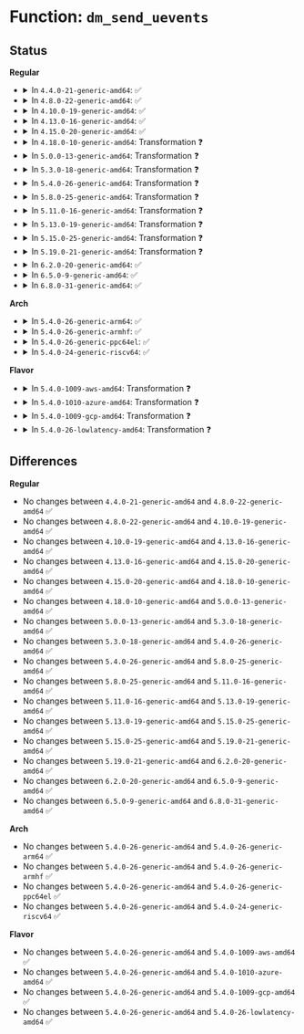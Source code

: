 # Function: <code>dm_send_uevents</code>

## Status
<b>Regular</b>
<ul>
<li>
<details>
<summary>In <code>4.4.0-21-generic-amd64</code>: ✅</summary>

```c
void dm_send_uevents(struct list_head * events, struct kobject * kobj)
```

```json
{
  "name": "dm_send_uevents",
  "collision_type": "Unique Global",
  "inline_type": "No",
  "funcs": [
    {
      "addr": 18446744071585791120,
      "name": "dm_send_uevents",
      "external": true,
      "loc": "drivers/md/dm-uevent.c:134",
      "file": "drivers/md/dm-uevent.c",
      "inline": "seen, unknown",
      "caller_inline": [],
      "caller_func": [
        "drivers/md/dm.c:event_callback"
      ]
    }
  ],
  "symbols": [
    {
      "addr": 18446744071585791120,
      "name": "dm_send_uevents",
      "section": ".text",
      "bind": "STB_GLOBAL",
      "size": 359
    }
  ]
}
```
</details>
</li>
<li>
<details>
<summary>In <code>4.8.0-22-generic-amd64</code>: ✅</summary>

```c
void dm_send_uevents(struct list_head * events, struct kobject * kobj)
```

```json
{
  "name": "dm_send_uevents",
  "collision_type": "Unique Global",
  "inline_type": "No",
  "funcs": [
    {
      "addr": 18446744071586189472,
      "name": "dm_send_uevents",
      "external": true,
      "loc": "drivers/md/dm-uevent.c:134",
      "file": "drivers/md/dm-uevent.c",
      "inline": "seen, unknown",
      "caller_inline": [],
      "caller_func": [
        "drivers/md/dm.c:event_callback"
      ]
    }
  ],
  "symbols": [
    {
      "addr": 18446744071586189472,
      "name": "dm_send_uevents",
      "section": ".text",
      "bind": "STB_GLOBAL",
      "size": 347
    }
  ]
}
```
</details>
</li>
<li>
<details>
<summary>In <code>4.10.0-19-generic-amd64</code>: ✅</summary>

```c
void dm_send_uevents(struct list_head * events, struct kobject * kobj)
```

```json
{
  "name": "dm_send_uevents",
  "collision_type": "Unique Global",
  "inline_type": "No",
  "funcs": [
    {
      "addr": 18446744071586393600,
      "name": "dm_send_uevents",
      "external": true,
      "loc": "drivers/md/dm-uevent.c:134",
      "file": "drivers/md/dm-uevent.c",
      "inline": "seen, unknown",
      "caller_inline": [],
      "caller_func": [
        "drivers/md/dm.c:event_callback"
      ]
    }
  ],
  "symbols": [
    {
      "addr": 18446744071586393600,
      "name": "dm_send_uevents",
      "section": ".text",
      "bind": "STB_GLOBAL",
      "size": 347
    }
  ]
}
```
</details>
</li>
<li>
<details>
<summary>In <code>4.13.0-16-generic-amd64</code>: ✅</summary>

```c
void dm_send_uevents(struct list_head * events, struct kobject * kobj)
```

```json
{
  "name": "dm_send_uevents",
  "collision_type": "Unique Global",
  "inline_type": "No",
  "funcs": [
    {
      "addr": 18446744071586495456,
      "name": "dm_send_uevents",
      "external": true,
      "loc": "drivers/md/dm-uevent.c:134",
      "file": "drivers/md/dm-uevent.c",
      "inline": "seen, unknown",
      "caller_inline": [],
      "caller_func": [
        "drivers/md/dm.c:event_callback"
      ]
    }
  ],
  "symbols": [
    {
      "addr": 18446744071586495456,
      "name": "dm_send_uevents",
      "section": ".text",
      "bind": "STB_GLOBAL",
      "size": 356
    }
  ]
}
```
</details>
</li>
<li>
<details>
<summary>In <code>4.15.0-20-generic-amd64</code>: ✅</summary>

```c
void dm_send_uevents(struct list_head * events, struct kobject * kobj)
```

```json
{
  "name": "dm_send_uevents",
  "collision_type": "Unique Global",
  "inline_type": "No",
  "funcs": [
    {
      "addr": 18446744071586963296,
      "name": "dm_send_uevents",
      "external": true,
      "loc": "drivers/md/dm-uevent.c:134",
      "file": "drivers/md/dm-uevent.c",
      "inline": "seen, unknown",
      "caller_inline": [],
      "caller_func": [
        "drivers/md/dm.c:event_callback"
      ]
    }
  ],
  "symbols": [
    {
      "addr": 18446744071586963296,
      "name": "dm_send_uevents",
      "section": ".text",
      "bind": "STB_GLOBAL",
      "size": 356
    }
  ]
}
```
</details>
</li>
<li>
<details>
<summary>In <code>4.18.0-10-generic-amd64</code>: Transformation ❓</summary>

```c
void dm_send_uevents(struct list_head * events, struct kobject * kobj)
```

```json
{
  "name": "dm_send_uevents",
  "collision_type": "Unique Global",
  "inline_type": "No",
  "funcs": [
    {
      "addr": 0,
      "name": "dm_send_uevents",
      "external": true,
      "loc": "drivers/md/dm-uevent.c:134",
      "file": "drivers/md/dm-uevent.c",
      "inline": "seen, unknown",
      "caller_inline": [],
      "caller_func": [
        "drivers/md/dm.c:event_callback"
      ]
    }
  ],
  "symbols": [
    {
      "addr": 18446744071587259575,
      "name": "dm_send_uevents.cold.4",
      "section": ".text",
      "bind": "STB_LOCAL",
      "size": 96
    },
    {
      "addr": 18446744071587258880,
      "name": "dm_send_uevents",
      "section": ".text",
      "bind": "STB_GLOBAL",
      "size": 268
    }
  ]
}
```
</details>
</li>
<li>
<details>
<summary>In <code>5.0.0-13-generic-amd64</code>: Transformation ❓</summary>

```c
void dm_send_uevents(struct list_head * events, struct kobject * kobj)
```

```json
{
  "name": "dm_send_uevents",
  "collision_type": "Unique Global",
  "inline_type": "No",
  "funcs": [
    {
      "addr": 0,
      "name": "dm_send_uevents",
      "external": true,
      "loc": "drivers/md/dm-uevent.c:134",
      "file": "drivers/md/dm-uevent.c",
      "inline": "seen, unknown",
      "caller_inline": [],
      "caller_func": [
        "drivers/md/dm.c:event_callback"
      ]
    }
  ],
  "symbols": [
    {
      "addr": 18446744071587440199,
      "name": "dm_send_uevents.cold.4",
      "section": ".text",
      "bind": "STB_LOCAL",
      "size": 96
    },
    {
      "addr": 18446744071587439504,
      "name": "dm_send_uevents",
      "section": ".text",
      "bind": "STB_GLOBAL",
      "size": 268
    }
  ]
}
```
</details>
</li>
<li>
<details>
<summary>In <code>5.3.0-18-generic-amd64</code>: Transformation ❓</summary>

```c
void dm_send_uevents(struct list_head * events, struct kobject * kobj)
```

```json
{
  "name": "dm_send_uevents",
  "collision_type": "Unique Global",
  "inline_type": "No",
  "funcs": [
    {
      "addr": 0,
      "name": "dm_send_uevents",
      "external": true,
      "loc": "drivers/md/dm-uevent.c:121",
      "file": "drivers/md/dm-uevent.c",
      "inline": "seen, unknown",
      "caller_inline": [],
      "caller_func": [
        "drivers/md/dm.c:event_callback"
      ]
    }
  ],
  "symbols": [
    {
      "addr": 18446744071587712583,
      "name": "dm_send_uevents.cold",
      "section": ".text",
      "bind": "STB_LOCAL",
      "size": 96
    },
    {
      "addr": 18446744071587711888,
      "name": "dm_send_uevents",
      "section": ".text",
      "bind": "STB_GLOBAL",
      "size": 281
    }
  ]
}
```
</details>
</li>
<li>
<details>
<summary>In <code>5.4.0-26-generic-amd64</code>: Transformation ❓</summary>

```c
void dm_send_uevents(struct list_head * events, struct kobject * kobj)
```

```json
{
  "name": "dm_send_uevents",
  "collision_type": "Unique Global",
  "inline_type": "No",
  "funcs": [
    {
      "addr": 0,
      "name": "dm_send_uevents",
      "external": true,
      "loc": "drivers/md/dm-uevent.c:121",
      "file": "drivers/md/dm-uevent.c",
      "inline": "seen, unknown",
      "caller_inline": [],
      "caller_func": [
        "drivers/md/dm.c:event_callback"
      ]
    }
  ],
  "symbols": [
    {
      "addr": 18446744071587916887,
      "name": "dm_send_uevents.cold",
      "section": ".text",
      "bind": "STB_LOCAL",
      "size": 96
    },
    {
      "addr": 18446744071587916192,
      "name": "dm_send_uevents",
      "section": ".text",
      "bind": "STB_GLOBAL",
      "size": 281
    }
  ]
}
```
</details>
</li>
<li>
<details>
<summary>In <code>5.8.0-25-generic-amd64</code>: Transformation ❓</summary>

```c
void dm_send_uevents(struct list_head * events, struct kobject * kobj)
```

```json
{
  "name": "dm_send_uevents",
  "collision_type": "Unique Global",
  "inline_type": "No",
  "funcs": [
    {
      "addr": 0,
      "name": "dm_send_uevents",
      "external": true,
      "loc": "drivers/md/dm-uevent.c:121",
      "file": "drivers/md/dm-uevent.c",
      "inline": "seen, unknown",
      "caller_inline": [],
      "caller_func": [
        "drivers/md/dm.c:event_callback"
      ]
    }
  ],
  "symbols": [
    {
      "addr": 18446744071588768503,
      "name": "dm_send_uevents.cold",
      "section": ".text",
      "bind": "STB_LOCAL",
      "size": 96
    },
    {
      "addr": 18446744071588767728,
      "name": "dm_send_uevents",
      "section": ".text",
      "bind": "STB_GLOBAL",
      "size": 281
    }
  ]
}
```
</details>
</li>
<li>
<details>
<summary>In <code>5.11.0-16-generic-amd64</code>: Transformation ❓</summary>

```c
void dm_send_uevents(struct list_head * events, struct kobject * kobj)
```

```json
{
  "name": "dm_send_uevents",
  "collision_type": "Unique Global",
  "inline_type": "No",
  "funcs": [
    {
      "addr": 0,
      "name": "dm_send_uevents",
      "external": true,
      "loc": "drivers/md/dm-uevent.c:121",
      "file": "drivers/md/dm-uevent.c",
      "inline": "seen, unknown",
      "caller_inline": [],
      "caller_func": [
        "drivers/md/dm.c:event_callback"
      ]
    }
  ],
  "symbols": [
    {
      "addr": 18446744071591591680,
      "name": "dm_send_uevents.cold",
      "section": ".text",
      "bind": "STB_LOCAL",
      "size": 96
    },
    {
      "addr": 18446744071588787456,
      "name": "dm_send_uevents",
      "section": ".text",
      "bind": "STB_GLOBAL",
      "size": 281
    }
  ]
}
```
</details>
</li>
<li>
<details>
<summary>In <code>5.13.0-19-generic-amd64</code>: Transformation ❓</summary>

```c
void dm_send_uevents(struct list_head * events, struct kobject * kobj)
```

```json
{
  "name": "dm_send_uevents",
  "collision_type": "Unique Global",
  "inline_type": "No",
  "funcs": [
    {
      "addr": 0,
      "name": "dm_send_uevents",
      "external": true,
      "loc": "drivers/md/dm-uevent.c:121",
      "file": "drivers/md/dm-uevent.c",
      "inline": "seen, unknown",
      "caller_inline": [],
      "caller_func": [
        "drivers/md/dm.c:event_callback"
      ]
    }
  ],
  "symbols": [
    {
      "addr": 18446744071591534789,
      "name": "dm_send_uevents.cold",
      "section": ".text",
      "bind": "STB_LOCAL",
      "size": 96
    },
    {
      "addr": 18446744071588673328,
      "name": "dm_send_uevents",
      "section": ".text",
      "bind": "STB_GLOBAL",
      "size": 281
    }
  ]
}
```
</details>
</li>
<li>
<details>
<summary>In <code>5.15.0-25-generic-amd64</code>: Transformation ❓</summary>

```c
void dm_send_uevents(struct list_head * events, struct kobject * kobj)
```

```json
{
  "name": "dm_send_uevents",
  "collision_type": "Unique Global",
  "inline_type": "No",
  "funcs": [
    {
      "addr": 0,
      "name": "dm_send_uevents",
      "external": true,
      "loc": "drivers/md/dm-uevent.c:121",
      "file": "drivers/md/dm-uevent.c",
      "inline": "seen, unknown",
      "caller_inline": [],
      "caller_func": [
        "drivers/md/dm.c:event_callback"
      ]
    }
  ],
  "symbols": [
    {
      "addr": 18446744071592647716,
      "name": "dm_send_uevents.cold",
      "section": ".text",
      "bind": "STB_LOCAL",
      "size": 96
    },
    {
      "addr": 18446744071589351536,
      "name": "dm_send_uevents",
      "section": ".text",
      "bind": "STB_GLOBAL",
      "size": 281
    }
  ]
}
```
</details>
</li>
<li>
<details>
<summary>In <code>5.19.0-21-generic-amd64</code>: Transformation ❓</summary>

```c
void dm_send_uevents(struct list_head * events, struct kobject * kobj)
```

```json
{
  "name": "dm_send_uevents",
  "collision_type": "Unique Global",
  "inline_type": "No",
  "funcs": [
    {
      "addr": 0,
      "name": "dm_send_uevents",
      "external": true,
      "loc": "drivers/md/dm-uevent.c:121",
      "file": "drivers/md/dm-uevent.c",
      "inline": "seen, unknown",
      "caller_inline": [],
      "caller_func": [
        "drivers/md/dm.c:event_callback"
      ]
    }
  ],
  "symbols": [
    {
      "addr": 18446744071594532748,
      "name": "dm_send_uevents.cold",
      "section": ".text",
      "bind": "STB_LOCAL",
      "size": 96
    },
    {
      "addr": 18446744071590825408,
      "name": "dm_send_uevents",
      "section": ".text",
      "bind": "STB_GLOBAL",
      "size": 290
    }
  ]
}
```
</details>
</li>
<li>
<details>
<summary>In <code>6.2.0-20-generic-amd64</code>: ✅</summary>

```c
void dm_send_uevents(struct list_head * events, struct kobject * kobj)
```

```json
{
  "name": "dm_send_uevents",
  "collision_type": "Unique Global",
  "inline_type": "No",
  "funcs": [
    {
      "addr": 18446744071592513232,
      "name": "dm_send_uevents",
      "external": true,
      "loc": "drivers/md/dm-uevent.c:121",
      "file": "drivers/md/dm-uevent.c",
      "inline": "seen, unknown",
      "caller_inline": [],
      "caller_func": [
        "drivers/md/dm.c:event_callback"
      ]
    }
  ],
  "symbols": [
    {
      "addr": 18446744071592513232,
      "name": "dm_send_uevents",
      "section": ".text",
      "bind": "STB_GLOBAL",
      "size": 387
    }
  ]
}
```
</details>
</li>
<li>
<details>
<summary>In <code>6.5.0-9-generic-amd64</code>: ✅</summary>

```c
void dm_send_uevents(struct list_head * events, struct kobject * kobj)
```

```json
{
  "name": "dm_send_uevents",
  "collision_type": "Unique Global",
  "inline_type": "No",
  "funcs": [
    {
      "addr": 18446744071592943696,
      "name": "dm_send_uevents",
      "external": true,
      "loc": "drivers/md/dm-uevent.c:121",
      "file": "drivers/md/dm-uevent.c",
      "inline": "seen, unknown",
      "caller_inline": [],
      "caller_func": [
        "drivers/md/dm.c:event_callback"
      ]
    }
  ],
  "symbols": [
    {
      "addr": 18446744071592943696,
      "name": "dm_send_uevents",
      "section": ".text",
      "bind": "STB_GLOBAL",
      "size": 387
    }
  ]
}
```
</details>
</li>
<li>
<details>
<summary>In <code>6.8.0-31-generic-amd64</code>: ✅</summary>

```c
void dm_send_uevents(struct list_head * events, struct kobject * kobj)
```

```json
{
  "name": "dm_send_uevents",
  "collision_type": "Unique Global",
  "inline_type": "No",
  "funcs": [
    {
      "addr": 18446744071593693472,
      "name": "dm_send_uevents",
      "external": true,
      "loc": "drivers/md/dm-uevent.c:121",
      "file": "drivers/md/dm-uevent.c",
      "inline": "seen, unknown",
      "caller_inline": [],
      "caller_func": [
        "drivers/md/dm.c:event_callback"
      ]
    }
  ],
  "symbols": [
    {
      "addr": 18446744071593693472,
      "name": "dm_send_uevents",
      "section": ".text",
      "bind": "STB_GLOBAL",
      "size": 387
    }
  ]
}
```
</details>
</li>
</ul>
<b>Arch</b>
<ul>
<li>
<details>
<summary>In <code>5.4.0-26-generic-arm64</code>: ✅</summary>

```c
void dm_send_uevents(struct list_head * events, struct kobject * kobj)
```

```json
{
  "name": "dm_send_uevents",
  "collision_type": "Unique Global",
  "inline_type": "No",
  "funcs": [
    {
      "addr": 18446603336501148512,
      "name": "dm_send_uevents",
      "external": true,
      "loc": "drivers/md/dm-uevent.c:121",
      "file": "drivers/md/dm-uevent.c",
      "inline": "seen, unknown",
      "caller_inline": [],
      "caller_func": [
        "drivers/md/dm.c:event_callback"
      ]
    }
  ],
  "symbols": [
    {
      "addr": 18446603336501148512,
      "name": "dm_send_uevents",
      "section": ".text",
      "bind": "STB_GLOBAL",
      "size": 368
    }
  ]
}
```
</details>
</li>
<li>
<details>
<summary>In <code>5.4.0-26-generic-armhf</code>: ✅</summary>

```c
void dm_send_uevents(struct list_head * events, struct kobject * kobj)
```

```json
{
  "name": "dm_send_uevents",
  "collision_type": "Unique Global",
  "inline_type": "No",
  "funcs": [
    {
      "addr": 3233661044,
      "name": "dm_send_uevents",
      "external": true,
      "loc": "drivers/md/dm-uevent.c:121",
      "file": "drivers/md/dm-uevent.c",
      "inline": "seen, unknown",
      "caller_inline": [],
      "caller_func": [
        "drivers/md/dm.c:event_callback"
      ]
    }
  ],
  "symbols": [
    {
      "addr": 3233661044,
      "name": "dm_send_uevents",
      "section": ".text",
      "bind": "STB_GLOBAL",
      "size": 412
    }
  ]
}
```
</details>
</li>
<li>
<details>
<summary>In <code>5.4.0-26-generic-ppc64el</code>: ✅</summary>

```c
void dm_send_uevents(struct list_head * events, struct kobject * kobj)
```

```json
{
  "name": "dm_send_uevents",
  "collision_type": "Unique Global",
  "inline_type": "No",
  "funcs": [
    {
      "addr": 13835058055294654880,
      "name": "dm_send_uevents",
      "external": true,
      "loc": "drivers/md/dm-uevent.c:121",
      "file": "drivers/md/dm-uevent.c",
      "inline": "seen, unknown",
      "caller_inline": [],
      "caller_func": [
        "drivers/md/dm.c:event_callback"
      ]
    }
  ],
  "symbols": [
    {
      "addr": 13835058055294654880,
      "name": "dm_send_uevents",
      "section": ".text",
      "bind": "STB_GLOBAL",
      "size": 544
    }
  ]
}
```
</details>
</li>
<li>
<details>
<summary>In <code>5.4.0-24-generic-riscv64</code>: ✅</summary>

```c
void dm_send_uevents(struct list_head * events, struct kobject * kobj)
```

```json
{
  "name": "dm_send_uevents",
  "collision_type": "Unique Global",
  "inline_type": "No",
  "funcs": [
    {
      "addr": 18446743936277859662,
      "name": "dm_send_uevents",
      "external": true,
      "loc": "drivers/md/dm-uevent.c:121",
      "file": "drivers/md/dm-uevent.c",
      "inline": "seen, unknown",
      "caller_inline": [],
      "caller_func": [
        "drivers/md/dm.c:event_callback"
      ]
    }
  ],
  "symbols": [
    {
      "addr": 18446743936277859662,
      "name": "dm_send_uevents",
      "section": ".text",
      "bind": "STB_GLOBAL",
      "size": 378
    }
  ]
}
```
</details>
</li>
</ul>
<b>Flavor</b>
<ul>
<li>
<details>
<summary>In <code>5.4.0-1009-aws-amd64</code>: Transformation ❓</summary>

```c
void dm_send_uevents(struct list_head * events, struct kobject * kobj)
```

```json
{
  "name": "dm_send_uevents",
  "collision_type": "Unique Global",
  "inline_type": "No",
  "funcs": [
    {
      "addr": 0,
      "name": "dm_send_uevents",
      "external": true,
      "loc": "drivers/md/dm-uevent.c:121",
      "file": "drivers/md/dm-uevent.c",
      "inline": "seen, unknown",
      "caller_inline": [],
      "caller_func": [
        "drivers/md/dm.c:event_callback"
      ]
    }
  ],
  "symbols": [
    {
      "addr": 18446744071587547863,
      "name": "dm_send_uevents.cold",
      "section": ".text",
      "bind": "STB_LOCAL",
      "size": 96
    },
    {
      "addr": 18446744071587547168,
      "name": "dm_send_uevents",
      "section": ".text",
      "bind": "STB_GLOBAL",
      "size": 281
    }
  ]
}
```
</details>
</li>
<li>
<details>
<summary>In <code>5.4.0-1010-azure-amd64</code>: Transformation ❓</summary>

```c
void dm_send_uevents(struct list_head * events, struct kobject * kobj)
```

```json
{
  "name": "dm_send_uevents",
  "collision_type": "Unique Global",
  "inline_type": "No",
  "funcs": [
    {
      "addr": 0,
      "name": "dm_send_uevents",
      "external": true,
      "loc": "drivers/md/dm-uevent.c:121",
      "file": "drivers/md/dm-uevent.c",
      "inline": "seen, unknown",
      "caller_inline": [],
      "caller_func": [
        "drivers/md/dm.c:event_callback"
      ]
    }
  ],
  "symbols": [
    {
      "addr": 18446744071587315959,
      "name": "dm_send_uevents.cold",
      "section": ".text",
      "bind": "STB_LOCAL",
      "size": 96
    },
    {
      "addr": 18446744071587315264,
      "name": "dm_send_uevents",
      "section": ".text",
      "bind": "STB_GLOBAL",
      "size": 281
    }
  ]
}
```
</details>
</li>
<li>
<details>
<summary>In <code>5.4.0-1009-gcp-amd64</code>: Transformation ❓</summary>

```c
void dm_send_uevents(struct list_head * events, struct kobject * kobj)
```

```json
{
  "name": "dm_send_uevents",
  "collision_type": "Unique Global",
  "inline_type": "No",
  "funcs": [
    {
      "addr": 0,
      "name": "dm_send_uevents",
      "external": true,
      "loc": "drivers/md/dm-uevent.c:121",
      "file": "drivers/md/dm-uevent.c",
      "inline": "seen, unknown",
      "caller_inline": [],
      "caller_func": [
        "drivers/md/dm.c:event_callback"
      ]
    }
  ],
  "symbols": [
    {
      "addr": 18446744071587873031,
      "name": "dm_send_uevents.cold",
      "section": ".text",
      "bind": "STB_LOCAL",
      "size": 96
    },
    {
      "addr": 18446744071587872336,
      "name": "dm_send_uevents",
      "section": ".text",
      "bind": "STB_GLOBAL",
      "size": 281
    }
  ]
}
```
</details>
</li>
<li>
<details>
<summary>In <code>5.4.0-26-lowlatency-amd64</code>: Transformation ❓</summary>

```c
void dm_send_uevents(struct list_head * events, struct kobject * kobj)
```

```json
{
  "name": "dm_send_uevents",
  "collision_type": "Unique Global",
  "inline_type": "No",
  "funcs": [
    {
      "addr": 0,
      "name": "dm_send_uevents",
      "external": true,
      "loc": "drivers/md/dm-uevent.c:121",
      "file": "drivers/md/dm-uevent.c",
      "inline": "seen, unknown",
      "caller_inline": [],
      "caller_func": [
        "drivers/md/dm.c:event_callback"
      ]
    }
  ],
  "symbols": [
    {
      "addr": 18446744071587988167,
      "name": "dm_send_uevents.cold",
      "section": ".text",
      "bind": "STB_LOCAL",
      "size": 96
    },
    {
      "addr": 18446744071587987472,
      "name": "dm_send_uevents",
      "section": ".text",
      "bind": "STB_GLOBAL",
      "size": 281
    }
  ]
}
```
</details>
</li>
</ul>

## Differences
<b>Regular</b>
<ul>
<li>
No changes between <code>4.4.0-21-generic-amd64</code> and <code>4.8.0-22-generic-amd64</code> ✅
</li>
<li>
No changes between <code>4.8.0-22-generic-amd64</code> and <code>4.10.0-19-generic-amd64</code> ✅
</li>
<li>
No changes between <code>4.10.0-19-generic-amd64</code> and <code>4.13.0-16-generic-amd64</code> ✅
</li>
<li>
No changes between <code>4.13.0-16-generic-amd64</code> and <code>4.15.0-20-generic-amd64</code> ✅
</li>
<li>
No changes between <code>4.15.0-20-generic-amd64</code> and <code>4.18.0-10-generic-amd64</code> ✅
</li>
<li>
No changes between <code>4.18.0-10-generic-amd64</code> and <code>5.0.0-13-generic-amd64</code> ✅
</li>
<li>
No changes between <code>5.0.0-13-generic-amd64</code> and <code>5.3.0-18-generic-amd64</code> ✅
</li>
<li>
No changes between <code>5.3.0-18-generic-amd64</code> and <code>5.4.0-26-generic-amd64</code> ✅
</li>
<li>
No changes between <code>5.4.0-26-generic-amd64</code> and <code>5.8.0-25-generic-amd64</code> ✅
</li>
<li>
No changes between <code>5.8.0-25-generic-amd64</code> and <code>5.11.0-16-generic-amd64</code> ✅
</li>
<li>
No changes between <code>5.11.0-16-generic-amd64</code> and <code>5.13.0-19-generic-amd64</code> ✅
</li>
<li>
No changes between <code>5.13.0-19-generic-amd64</code> and <code>5.15.0-25-generic-amd64</code> ✅
</li>
<li>
No changes between <code>5.15.0-25-generic-amd64</code> and <code>5.19.0-21-generic-amd64</code> ✅
</li>
<li>
No changes between <code>5.19.0-21-generic-amd64</code> and <code>6.2.0-20-generic-amd64</code> ✅
</li>
<li>
No changes between <code>6.2.0-20-generic-amd64</code> and <code>6.5.0-9-generic-amd64</code> ✅
</li>
<li>
No changes between <code>6.5.0-9-generic-amd64</code> and <code>6.8.0-31-generic-amd64</code> ✅
</li>
</ul>
<b>Arch</b>
<ul>
<li>
No changes between <code>5.4.0-26-generic-amd64</code> and <code>5.4.0-26-generic-arm64</code> ✅
</li>
<li>
No changes between <code>5.4.0-26-generic-amd64</code> and <code>5.4.0-26-generic-armhf</code> ✅
</li>
<li>
No changes between <code>5.4.0-26-generic-amd64</code> and <code>5.4.0-26-generic-ppc64el</code> ✅
</li>
<li>
No changes between <code>5.4.0-26-generic-amd64</code> and <code>5.4.0-24-generic-riscv64</code> ✅
</li>
</ul>
<b>Flavor</b>
<ul>
<li>
No changes between <code>5.4.0-26-generic-amd64</code> and <code>5.4.0-1009-aws-amd64</code> ✅
</li>
<li>
No changes between <code>5.4.0-26-generic-amd64</code> and <code>5.4.0-1010-azure-amd64</code> ✅
</li>
<li>
No changes between <code>5.4.0-26-generic-amd64</code> and <code>5.4.0-1009-gcp-amd64</code> ✅
</li>
<li>
No changes between <code>5.4.0-26-generic-amd64</code> and <code>5.4.0-26-lowlatency-amd64</code> ✅
</li>
</ul>
